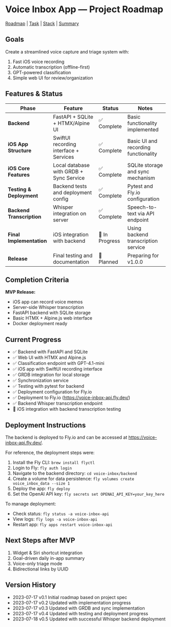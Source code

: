# Voice Inbox App — Project Roadmap

[Roadmap](projectRoadmap.md) | [Task](currentTask.md) | [Stack](techStack.md) | [Summary](codebaseSummary.md)

## Goals

Create a streamlined voice capture and triage system with:
1. Fast iOS voice recording
2. Automatic transcription (offline-first)
3. GPT-powered classification
4. Simple web UI for review/organization

## Features & Status

| Phase | Feature | Status | Notes |
|-------|---------|--------|-------|
| **Backend** | FastAPI + SQLite + HTMX/Alpine UI | ✅ Complete | Basic functionality implemented |
| **iOS App Structure** | SwiftUI recording interface + Services | ✅ Complete | Basic UI and recording functionality |
| **iOS Core Features** | Local database with GRDB + Sync Service | ✅ Complete | SQLite storage and sync mechanism |
| **Testing & Deployment** | Backend tests and deployment config | ✅ Complete | Pytest and Fly.io configuration |
| **Backend Transcription** | Whisper integration on server | ✅ Complete | Speech-to-text via API endpoint |
| **Final Implementation** | iOS integration with backend | 🔄 In Progress | Using backend transcription service |
| **Release** | Final testing and documentation | 📅 Planned | Preparing for v1.0.0 |

## Completion Criteria

**MVP Release:**
- iOS app can record voice memos
- Server-side Whisper transcription
- FastAPI backend with SQLite storage
- Basic HTMX + Alpine.js web interface
- Docker deployment ready

## Current Progress

- ✅ Backend with FastAPI and SQLite
- ✅ Web UI with HTMX and Alpine.js
- ✅ Classification endpoint with GPT-4.1-mini
- ✅ iOS app with SwiftUI recording interface
- ✅ GRDB integration for local storage
- ✅ Synchronization service
- ✅ Testing with pytest for backend
- ✅ Deployment configuration for Fly.io
- ✅ Deployment to Fly.io (https://voice-inbox-api.fly.dev/)
- ✅ Backend Whisper transcription endpoint
- 🔄 iOS integration with backend transcription testing

## Deployment Instructions

The backend is deployed to Fly.io and can be accessed at https://voice-inbox-api.fly.dev/.

For reference, the deployment steps were:

1. Install the Fly CLI: `brew install flyctl`
2. Login to Fly: `fly auth login`
3. Navigate to the backend directory: `cd voice-inbox/backend`
4. Create a volume for data persistence: `fly volumes create voice_inbox_data --size 1`
5. Deploy the app: `fly deploy`
6. Set the OpenAI API key: `fly secrets set OPENAI_API_KEY=your_key_here`

To manage deployment:
- Check status: `fly status -a voice-inbox-api`
- View logs: `fly logs -a voice-inbox-api`
- Restart app: `fly apps restart voice-inbox-api`

## Next Steps after MVP

1. Widget & Siri shortcut integration
2. Goal-driven daily in-app summary
3. Voice-only triage mode
4. Bidirectional links by UUID

## Version History
- 2023-07-17  v0.1  Initial roadmap based on project spec
- 2023-07-17  v0.2  Updated with implementation progress
- 2023-07-17  v0.3  Updated with GRDB and sync implementation
- 2023-07-17  v0.4  Updated with testing and deployment progress
- 2023-07-18  v0.5  Updated with successful Whisper backend deployment 
